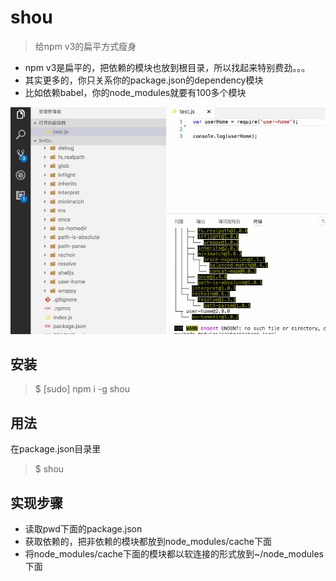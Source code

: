 # shou

> 给npm v3的扁平方式瘦身


- npm v3是扁平的，把依赖的模块也放到根目录，所以找起来特别费劲。。。
- 其实更多的，你只关系你的package.json的dependency模块
- 比如依赖babel，你的node_modules就要有100多个模块

![](demo.gif)

## 安装

> $ [sudo] npm i -g shou

## 用法

在package.json目录里

> $ shou

## 实现步骤

- 读取pwd下面的package.json
- 获取依赖的，把非依赖的模块都放到node_modules/cache下面
- 将node_modules/cache下面的模块都以软连接的形式放到~/node_modules下面
